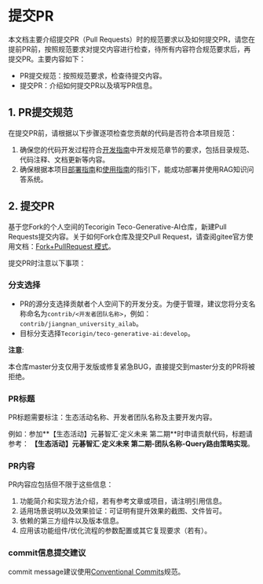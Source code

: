 # 提交PR 

本文档主要介绍提交PR（Pull Requests）时的规范要求以及如何提交PR，请您在提前PR前，按照规范要求对提交内容进行检查，待所有内容符合规范要求后，再提交PR。主要内容如下：
- PR提交规范：按照规范要求，检查待提交内容。
- 提交PR：介绍如何提交PR以及填写PR信息。

## 1. PR提交规范
在提交PR前，请根据以下步骤逐项检查您贡献的代码是否符合本项目规范：
1. 确保您的代码开发过程符合[开发指南](development.md)中开发规范章节的要求，包括目录规范、代码注释、文档更新等内容。
2. 确保根据本项目[部署指南](../deployment.md)和[使用指南](../service.md)的指引下，能成功部署并使用RAG知识问答系统。


## 2. 提交PR

基于您Fork的个人空间的Tecorigin Teco-Generative-AI仓库，新建Pull Requests提交内容。关于如何Fork仓库及提交Pull Request，请查阅gitee官方使用文档：[Fork+PullRequest 模式](https://help.gitee.com/base/开发协作/Fork+PullRequest模式)。

提交PR时注意以下事项：

### 分支选择

- PR的源分支选择贡献者个人空间下的开发分支。为便于管理，建议您将分支名称命名为`contrib/<开发者团队名称>`，例如：`contrib/jiangnan_university_ailab`。
- 目标分支选择`Tecorigin/teco-generative-ai:develop`。

**注意**:

本仓库master分支仅用于发版或修复紧急BUG，直接提交到master分支的PR将被拒绝。

### PR标题

PR标题需要标注：生态活动名称、开发者团队名称及主要开发内容。

例如：参加**【生态活动】元碁智汇·定义未来 第二期**时申请贡献代码，标题请参考： **【生态活动】元碁智汇·定义未来 第二期-团队名称-Query路由策略实现**。

### PR内容

PR内容应包括但不限于这些信息：
1. 功能简介和实现方法介绍，若有参考文章或项目，请注明引用信息。
2. 适用场景说明以及效果验证：可证明有提升效果的截图、文件皆可。
3. 依赖的第三方组件以及版本信息。
4. 应用该功能组件/优化流程的参数配置或其它复现要求（若有）。

### commit信息提交建议
commit message建议使用[Conventional Commits](https://gitee.com/link?target=https%3A%2F%2Fwww.conventionalcommits.org%2Fen%2Fv1.0.0%2F)规范。